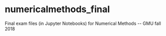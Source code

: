 # numericalmethods_final
Final exam files (in Jupyter Notebooks) for Numerical Methods -- GMU fall 2018

